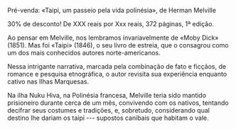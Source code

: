 Pré-venda: «Taipi, um passeio pela vida polinésia», de Herman Melville

30% de desconto!
De XXX reais por Xxx reais, 372 páginas, 1ª edição.

Ao pensar em Melville, nos lembramos invariavelmente de «Moby Dick» (1851). Mas foi «Taipi» (1846), o seu livro de estreia, que o consagrou como um dos mais conhecidos autores norte-americanos. 

Nessa intrigante narrativa, marcada pela combinação de fato e ficçãos, de romance e pesquisa etnográfica, o autor revisita sua experiência enquanto cativo nas Ilhas Marquesas. 

Na ilha Nuku Hiva, na Polinésia francesa, Melville teria sido mantido prisioneiro durante cerca de um mês, convivendo com os nativos, tentando decifrar seus costumes e tradições, e, sobretudo, considerando qual destino lhe dariam os taipi --- supostos canibais que habitam o vale.

